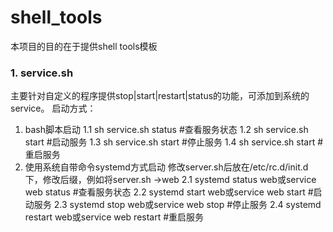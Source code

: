 # shell_tools
本项目的目的在于提供shell tools模板
### 1. service.sh
主要针对自定义的程序提供stop|start|restart|status的功能，可添加到系统的service。 
启动方式：
1. bash脚本启动
   1.1 sh service.sh status #查看服务状态
   1.2 sh service.sh start  #启动服务
   1.3 sh service.sh start  #停止服务
   1.4 sh service.sh start  #重启服务
2. 使用系统自带命令systemd方式启动
  修改server.sh后放在/etc/rc.d/init.d下，修改后缀，例如将server.sh ->web
   2.1 systemd status web或service web status  #查看服务状态
   2.2 systemd start web或service web start  #启动服务
   2.3 systemd stop web或service web stop  #停止服务
   2.4 systemd restart web或service web restart  #重启服务
 
